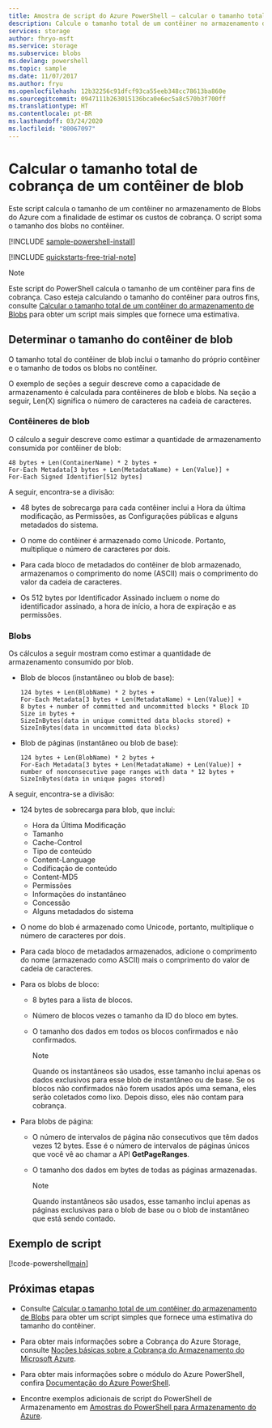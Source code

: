 ```yaml
---
title: Amostra de script do Azure PowerShell – calcular o tamanho total de cobrança de um contêiner de blobs | Microsoft Docs
description: Calcule o tamanho total de um contêiner no armazenamento de Blobs do Azure para fins de cobrança.
services: storage
author: fhryo-msft
ms.service: storage
ms.subservice: blobs
ms.devlang: powershell
ms.topic: sample
ms.date: 11/07/2017
ms.author: fryu
ms.openlocfilehash: 12b32256c91dfcf93ca55eeb348cc78613ba860e
ms.sourcegitcommit: 0947111b263015136bca0e6ec5a8c570b3f700ff
ms.translationtype: HT
ms.contentlocale: pt-BR
ms.lasthandoff: 03/24/2020
ms.locfileid: "80067097"
---
```

# <a name="calculate-the-total-billing-size-of-a-blob-container"></a>Calcular o tamanho total de cobrança de um contêiner de blob

Este script calcula o tamanho de um contêiner no armazenamento de Blobs do Azure com a finalidade de estimar os custos de cobrança. O script soma o tamanho dos blobs no contêiner.

[!INCLUDE [sample-powershell-install](../../../includes/sample-powershell-install-no-ssh-az.md)]

[!INCLUDE [quickstarts-free-trial-note](../../../includes/quickstarts-free-trial-note.md)]

> [!NOTE]
> Este script do PowerShell calcula o tamanho de um contêiner para fins de cobrança. Caso esteja calculando o tamanho do contêiner para outros fins, consulte [Calcular o tamanho total de um contêiner do armazenamento de Blobs](../scripts/storage-blobs-container-calculate-size-powershell.md) para obter um script mais simples que fornece uma estimativa.

## <a name="determine-the-size-of-the-blob-container"></a>Determinar o tamanho do contêiner de blob

O tamanho total do contêiner de blob inclui o tamanho do próprio contêiner e o tamanho de todos os blobs no contêiner.

O exemplo de seções a seguir descreve como a capacidade de armazenamento é calculada para contêineres de blob e blobs. Na seção a seguir, Len(X) significa o número de caracteres na cadeia de caracteres.

### <a name="blob-containers"></a>Contêineres de blob

O cálculo a seguir descreve como estimar a quantidade de armazenamento consumida por contêiner de blob:

```
48 bytes + Len(ContainerName) * 2 bytes +
For-Each Metadata[3 bytes + Len(MetadataName) + Len(Value)] +
For-Each Signed Identifier[512 bytes]
```

A seguir, encontra-se a divisão:
* 48 bytes de sobrecarga para cada contêiner inclui a Hora da última modificação, as Permissões, as Configurações públicas e alguns metadados do sistema.

* O nome do contêiner é armazenado como Unicode. Portanto, multiplique o número de caracteres por dois.

* Para cada bloco de metadados do contêiner de blob armazenado, armazenamos o comprimento do nome (ASCII) mais o comprimento do valor da cadeia de caracteres.

* Os 512 bytes por Identificador Assinado incluem o nome do identificador assinado, a hora de início, a hora de expiração e as permissões.

### <a name="blobs"></a>Blobs

Os cálculos a seguir mostram como estimar a quantidade de armazenamento consumido por blob.

* Blob de blocos (instantâneo ou blob de base):

   ```
   124 bytes + Len(BlobName) * 2 bytes +
   For-Each Metadata[3 bytes + Len(MetadataName) + Len(Value)] +
   8 bytes + number of committed and uncommitted blocks * Block ID Size in bytes +
   SizeInBytes(data in unique committed data blocks stored) +
   SizeInBytes(data in uncommitted data blocks)
   ```

* Blob de páginas (instantâneo ou blob de base):

   ```
   124 bytes + Len(BlobName) * 2 bytes +
   For-Each Metadata[3 bytes + Len(MetadataName) + Len(Value)] +
   number of nonconsecutive page ranges with data * 12 bytes +
   SizeInBytes(data in unique pages stored)
   ```

A seguir, encontra-se a divisão:

* 124 bytes de sobrecarga para blob, que inclui:
    - Hora da Última Modificação
    - Tamanho
    - Cache-Control
    - Tipo de conteúdo
    - Content-Language
    - Codificação de conteúdo
    - Content-MD5
    - Permissões
    - Informações do instantâneo
    - Concessão
    - Alguns metadados do sistema

* O nome do blob é armazenado como Unicode, portanto, multiplique o número de caracteres por dois.

* Para cada bloco de metadados armazenados, adicione o comprimento do nome (armazenado como ASCII) mais o comprimento do valor de cadeia de caracteres.

* Para os blobs de bloco:
  * 8 bytes para a lista de blocos.
  * Número de blocos vezes o tamanho da ID do bloco em bytes.
  * O tamanho dos dados em todos os blocos confirmados e não confirmados.

    >[!NOTE]
    >Quando os instantâneos são usados, esse tamanho inclui apenas os dados exclusivos para esse blob de instantâneo ou de base. Se os blocos não confirmados não forem usados após uma semana, eles serão coletados como lixo. Depois disso, eles não contam para cobrança.

* Para blobs de página:
  * O número de intervalos de página não consecutivos que têm dados vezes 12 bytes. Esse é o número de intervalos de páginas únicos que você vê ao chamar a API **GetPageRanges**.

  * O tamanho dos dados em bytes de todas as páginas armazenadas.

    >[!NOTE]
    >Quando instantâneos são usados, esse tamanho inclui apenas as páginas exclusivas para o blob de base ou o blob de instantâneo que está sendo contado.

## <a name="sample-script"></a>Exemplo de script

[!code-powershell[main](../../../powershell_scripts/storage/calculate-container-size/calculate-container-size-ex.ps1 "Calculate container size")]

## <a name="next-steps"></a>Próximas etapas

- Consulte [Calcular o tamanho total de um contêiner do armazenamento de Blobs](../scripts/storage-blobs-container-calculate-size-powershell.md) para obter um script simples que fornece uma estimativa do tamanho do contêiner.

- Para obter mais informações sobre a Cobrança do Azure Storage, consulte [Noções básicas sobre a Cobrança do Armazenamento do Microsoft Azure](https://blogs.msdn.microsoft.com/windowsazurestorage/2010/07/08/understanding-windows-azure-storage-billing-bandwidth-transactions-and-capacity/).

- Para obter mais informações sobre o módulo do Azure PowerShell, confira [Documentação do Azure PowerShell](https://docs.microsoft.com/powershell/azure/overview).

- Encontre exemplos adicionais de script do PowerShell de Armazenamento em [Amostras do PowerShell para Armazenamento do Azure](../blobs/storage-samples-blobs-powershell.md).
